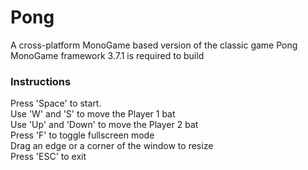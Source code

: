 # Pong

A cross-platform MonoGame based version of the classic game Pong  
MonoGame framework 3.7.1 is required to build  

### Instructions

Press 'Space' to start.  
Use 'W' and 'S' to move the Player 1 bat  
Use 'Up' and 'Down' to move the Player 2 bat  
Press 'F' to toggle fullscreen mode  
Drag an edge or a corner of the window to resize  
Press 'ESC' to exit